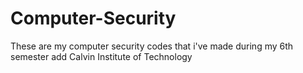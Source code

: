 # Computer-Security
These are my computer security codes that i've made during my 6th semester add Calvin Institute of Technology
